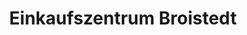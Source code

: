 ---
title: "Einkaufszentrum Broistedt"
url: /lengede/einkaufszentrum-broistedt/
shop: Einkaufszentrum
---